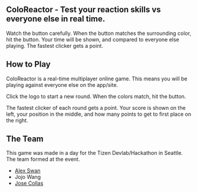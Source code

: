 ## ColoReactor - Test your reaction skills vs everyone else in real time.

Watch the button carefully.  When the button matches the surrounding color, hit the button.  Your time will be shown, and compared to everyone else playing.  The fastest clicker gets a point.

## How to Play

ColoReactor is a real-time multiplayer online game.  This means you will be playing against everyone else on the app/site.

Click the logo to start a new round.  When the colors match, hit the button.

The fastest clicker of each round gets a point.  Your score is shown on the left, your position in the middle, and how many points to get to first place on the right.

## The Team

This game was made in a day for the Tizen Devlab/Hackathon in Seattle.  The team formed at the event.

* [Alex Swan](https://github.com/BoldBigflank)
* Jojo Wang
* [Jose Collas](https://github.com/goatstone)
